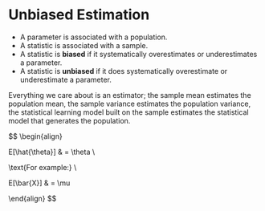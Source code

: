 # Unbiased Estimation

* A parameter is associated with a population.
* A statistic is associated with a sample.
* A statistic is **biased** if it systematically overestimates or underestimates a parameter.
* A statistic is **unbiased** if it does systematically overestimate or underestimate a parameter.

Everything we care about is an estimator; the sample mean estimates the population mean, the sample variance estimates
the population variance, the statistical learning model built on the sample estimates the statistical model that
generates the population.


$$
\begin{align}

E[\hat{\theta}] & = \theta \\

\text{For example:} \\

E[\bar{X}] & = \mu

\end{align}
$$
